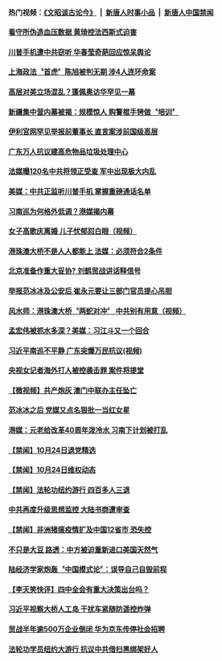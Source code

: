 #### 热门视频：[《文昭谈古论今》](https://github.com/gfw-breaker/wenzhao/blob/master/README.md?t=10251233) &nbsp;|&nbsp; [新唐人时事小品](https://github.com/gfw-breaker/ntdtv-comedy/blob/master/README.md?t=10251233) &nbsp;|&nbsp; [新唐人中国禁闻](https://github.com/gfw-breaker/ntdtv-news/blob/master/README.md?t=10251233)


#### [看守所伪造血压数据 黄琦控法西斯式迫害](../pages/news204/a1396762.md?t=10251233) 

#### [川普手机遭中共窃听 华春莹奇葩回应惊呆舆论](../pages/news204/a1396761.md?t=10251233) 

#### [上海政法〝首虎〞陈旭被判无期 涉4人连环命案](../pages/news204/a1396759.md?t=10251233) 

#### [高层对美立场混乱？蓬佩奥访华罕见一幕](../pages/news204/a1396753.md?t=10251233) 

#### [新疆集中营内幕被揭：规模惊人 购警棍手铐做〝培训〞](../pages/news204/a1396751.md?t=10251233) 

#### [伊利官网罕见举报前董事长 直言案涉前国级高层](../pages/news204/a1396635.md?t=10251233) 

#### [广东万人抗议建高危物品垃圾处理中心](../pages/news204/a1396752.md?t=10251233) 

#### [法媒曝120名中共将领正受查 军中出现极大内乱](../pages/news204/a1396742.md?t=10251233) 

#### [美媒：中共正监听川普手机 掌握重磅通话名单](../pages/news204/a1396741.md?t=10251233) 

#### [习南巡为何格外低调？港媒揭内幕](../pages/news204/a1396735.md?t=10251233) 

#### [女子高歌庆离婚 儿子忧郁怼白眼（视频）](../pages/news204/a1396731.md?t=10251233) 

#### [港珠澳大桥不是人人都能上 法媒：必须符合2条件](../pages/news204/a1396594.md?t=10251233) 

#### [北京准备作重大妥协? 刘鹤贸战讲话释信号](../pages/news204/a1396595.md?t=10251233) 

#### [举报范冰冰及公安后 崔永元要让三部门官员提心吊胆](../pages/news204/a1396729.md?t=10251233) 

#### [风水师：港珠澳大桥〝两蛇对冲〞 中共别有用意（视频）](../pages/news204/a1396726.md?t=10251233) 

#### [孟宏伟被抓水多深？美媒：习江斗又一个回合](../pages/news204/a1396725.md?t=10251233) 

#### [习近平南巡不平静 广东突爆万民抗议(视频)](../pages/news204/a1396694.md?t=10251233) 

#### [央视女记者海外打人被控袭击罪 案件将提堂](../pages/news204/a1396703.md?t=10251233) 


#### [【微视频】共产炮灰 澳门中联办主任坠亡](../pages/news204/a1396667.md?t=10251233) 

#### [范冰冰之后 党媒又点名狠批一当红女星](../pages/news204/a1396609.md?t=10251233) 

#### [港媒：元老给改革40周年泼冷水 习南下计划被打乱](../pages/news204/a1396574.md?t=10251233) 


#### [【禁闻】10月24日退党精选](../pages/news204/a1396680.md?t=10251233) 

#### [【禁闻】10月24日维权动态](../pages/news204/a1396679.md?t=10251233) 

#### [【禁闻】法轮功纽约游行  四百多人三退](../pages/news204/a1396673.md?t=10251233) 

#### [中共再度升级思想监控  大陆书商遭审查](../pages/news204/a1396672.md?t=10251233) 

#### [【禁闻】非洲猪瘟疫情扩及中国12省市 恐失控](../pages/news204/a1396670.md?t=10251233) 

#### [不只是大豆 路透：中方被迫重新进口美国天然气](../pages/news204/a1396668.md?t=10251233) 

#### [陆经济学家炮轰〝中国模式论〞：误导自己自毁前程](../pages/news204/a1396651.md?t=10251233) 

#### [【李天笑快评】四中全会有重大决策出台吗？](../pages/news204/a1396653.md?t=10251233) 

#### [习近平视察大桥人工岛 干扰车紧随防遥控炸弹](../pages/news204/a1396655.md?t=10251233) 

#### [贸战半年逾500万企业倒闭 华为京东传停社会招聘](../pages/news204/a1396647.md?t=10251233) 

#### [法轮功学员纽约大游行 抗议中共借扫黑绑架好人](../pages/news204/a1396611.md?t=10251233) 

